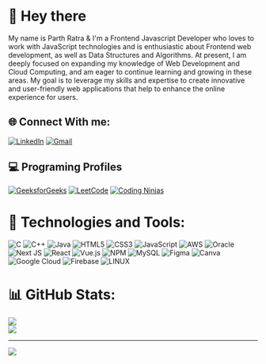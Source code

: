 # 👋 Hey there
My name is Parth Ratra & I'm a Frontend Javascript Developer who loves to work with JavaScript technologies and is enthusiastic about Frontend web development, as well as Data Structures and Algorithms. At present, I am deeply focused on expanding my knowledge of Web Development and Cloud Computing, and am eager to continue learning and growing in these areas. My goal is to leverage my skills and expertise to create innovative and user-friendly web applications that help to enhance the online experience for users.


## 🌐 Connect With me:
[![LinkedIn](https://img.shields.io/badge/LinkedIn-%230077B5.svg?logo=linkedin&logoColor=white)](https://linkedin.com/in/linkedin.com/in/parth-ratra-2476491ba) 
[![Gmail](https://img.shields.io/badge/-Gmail-EA4335?logo=gmail&logoColor=white)](mailto:ratraparth59@gmail.com)

## 💻 Programing Profiles

[![GeeksforGeeks](https://img.shields.io/badge/GeeksforGeeks-%23008000.svg?logo=geeksforgeeks&logoColor=white)](https://auth.geeksforgeeks.org/user/ratraparth59/practice)
[![LeetCode](https://img.shields.io/badge/LeetCode-%23FFB000.svg?logo=leetcode&logoColor=white)](https://leetcode.com/ratraparth59/)
[![Coding Ninjas](https://img.shields.io/badge/Coding_Studio-%23FFA500.svg?logo=coding-ninjas&logoColor=orange&black&color=white)](https://www.codingninjas.com/codestudio/profile/Parth_35f5)








# 🔧 Technologies and Tools:
![C](https://img.shields.io/badge/c-%2300599C.svg?style=plastic&logo=c&logoColor=white) ![C++](https://img.shields.io/badge/c++-%2300599C.svg?style=plastic&logo=c%2B%2B&logoColor=white)
![Java](https://img.shields.io/badge/java-%23ED8B00.svg?style=plastic&logo=java&logoColor=white) ![HTML5](https://img.shields.io/badge/html5-%23E34F26.svg?style=plastic&logo=html5&logoColor=white) ![CSS3](https://img.shields.io/badge/css3-%231572B6.svg?style=plastic&logo=css3&logoColor=white) ![JavaScript](https://img.shields.io/badge/javascript-%23323330.svg?style=plastic&logo=javascript&logoColor=%23F7DF1E) ![AWS](https://img.shields.io/badge/AWS-%23FF9900.svg?style=plastic&logo=amazon-aws&logoColor=white) ![Oracle](https://img.shields.io/badge/Oracle-F80000?style=plastic&logo=oracle&logoColor=white) ![Next JS](https://img.shields.io/badge/Next-black?style=plastic&logo=next.js&logoColor=white) ![React](https://img.shields.io/badge/react-%2320232a.svg?style=plastic&logo=react&logoColor=%2361DAFB) ![Vue.js](https://img.shields.io/badge/vuejs-%2335495e.svg?style=plastic&logo=vuedotjs&logoColor=%234FC08D) ![NPM](https://img.shields.io/badge/NPM-%23000000.svg?style=plastic&logo=npm&logoColor=white) ![MySQL](https://img.shields.io/badge/mysql-%2300f.svg?style=plastic&logo=mysql&logoColor=white) 	![Figma](https://img.shields.io/badge/figma-%23F24E1E.svg?style=plastic&logo=figma&logoColor=white) ![Canva](https://img.shields.io/badge/Canva-%2300C4CC.svg?style=plastic&logo=Canva&logoColor=white) ![Google Cloud](https://img.shields.io/badge/Google%20Cloud-%234285F4.svg?style=plastic&logo=google-cloud&logoColor=white) ![Firebase](https://img.shields.io/badge/firebase-%23039BE5.svg?style=plastic&logo=firebase) ![LINUX](https://img.shields.io/badge/Linux-FCC624?style=plastic&logo=linux&logoColor=black)
# 📊 GitHub Stats:
<!-- ![](https://github-readme-stats.vercel.app/api?username=ParthRatra&theme=radical&hide_border=false&include_all_commits=true&count_private=false)<br/> -->
![](https://github-readme-streak-stats.herokuapp.com/?user=ParthRatra&theme=radical&hide_border=false)<br/>
![](https://github-readme-stats.vercel.app/api/top-langs/?username=ParthRatra&theme=radical&hide_border=false&include_all_commits=true&count_private=false&layout=compact)

---
[![](https://visitcount.itsvg.in/api?id=ParthRatra&icon=5&color=11)](https://visitcount.itsvg.in)

<!-- Proudly created with GPRM ( https://gprm.itsvg.in ) -->
